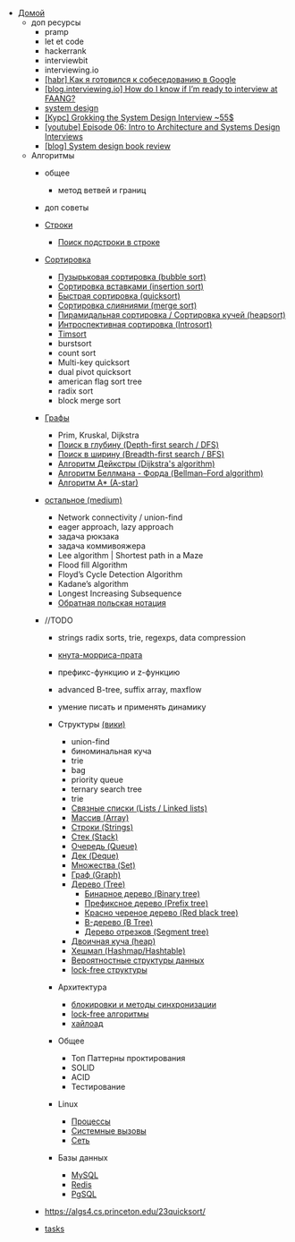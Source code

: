 - [Домой](/README.md)
  - доп ресурсы
    - pramp
    - let et code
    - hackerrank
    - interviewbit
    - interviewing.io
    - [[habr] Как я готовился к собеседованию в Google](https://habr.com/ru/company/skillfactory/blog/538536/)
    - [[blog.interviewing.io] How do I know if I’m ready to interview at FAANG?](https://blog.interviewing.io/how-do-i-know-if-im-ready-to-interview-at-faang/)
    - [system design](https://morioh.com/p/d92bef20b205)
    - [[Курс] Grokking the System Design Interview ~55$](https://www.educative.io/courses/grokking-the-system-design-interview)
    - [[youtube] Episode 06: Intro to Architecture and Systems Design Interviews](https://www.youtube.com/watch?v=ZgdS0EUmn70)
    - [[blog] System design book review](https://blog.pragmaticengineer.com/system-design-interview-an-insiders-guide-review/)
  - Алгоритмы
     - общее
         - метод ветвей и границ
         
    - доп советы
    - [Строки](strings.md)
        - [Поиск подстроки в строке](strings/search_substring.md)
    - [Сортировка](sort.md)
        - [Пузырьковая сортировка (bubble sort)](sort/bubble_sort.md)
        - [Сортировка вставками (insertion sort)](sort/insertion_sort.md)
        - [Быстрая сортировка (quicksort)](sort/quicksort.md)
        - [Сортировка слияниями (merge sort)](sort/merge_sort.md)
        - [Пирамидальная сортировка / Сортировка кучей (heapsort)](sort/heap_sort.md)
        - [Интроспективная сортировка (Introsort)](sort/introsort.md)
        - [Timsort](sort/timsort.md)
        - burstsort
        - count sort
        - Multi-key quicksort
        - dual pivot quicksort
        - american flag sort tree
        - radix sort
        - block merge sort
    - [Графы](graphs.md)
        - Prim, Kruskal, Dijkstra
        - [Поиск в глубину (Depth-first search / DFS)](graphs/DFS.md)
        - [Поиск в ширину (Breadth-first search / BFS)](graphs/BFS.md)
        - [Алгоритм Дейкстры (Dijkstra's algorithm)](graphs/dijkstra.md)
        - [Алгоритм Беллмана - Форда (Bellman–Ford algorithm)](graphs/bellman_ford.md)
        - [Алгоритм A* (A-star)](graphs/a_star.md)
    - [остальное (medium)](https://medium.com/techie-delight/top-algorithms-data-structures-concepts-every-computer-science-student-should-know-e0549c67b4ac)
        - Network connectivity / union-find
        - eager approach, lazy approach
        - задача рюкзака
        - задача коммивояжера
        - Lee algorithm | Shortest path in a Maze
        - Flood fill Algorithm
        - Floyd’s Cycle Detection Algorithm
        - Kadane’s algorithm
        - Longest Increasing Subsequence
        - [Обратная польская нотация](https://ru.wikipedia.org/wiki/%D0%9E%D0%B1%D1%80%D0%B0%D1%82%D0%BD%D0%B0%D1%8F_%D0%BF%D0%BE%D0%BB%D1%8C%D1%81%D0%BA%D0%B0%D1%8F_%D0%B7%D0%B0%D0%BF%D0%B8%D1%81%D1%8C)
    - //TODO
      - strings radix sorts, trie, regexps, data compression
      - [кнута-морриса-прата](https://en.wikipedia.org/wiki/Knuth%E2%80%93Morris%E2%80%93Pratt_algorithm)
      - префикс-функцию и z-функцию
      - advanced B-tree, suffix array, maxflow
      - умение писать и применять динамику
      - Структуры [(вики)](https://ru.wikipedia.org/wiki/%D0%9F%D1%80%D0%BE%D0%B5%D0%BA%D1%82:%D0%9C%D0%B0%D1%82%D0%B5%D0%BC%D0%B0%D1%82%D0%B8%D0%BA%D0%B0/%D0%A1%D0%BF%D0%B8%D1%81%D0%BA%D0%B8/%D0%A1%D0%BF%D0%B8%D1%81%D0%BE%D0%BA_%D1%81%D1%82%D1%80%D1%83%D0%BA%D1%82%D1%83%D1%80_%D0%B4%D0%B0%D0%BD%D0%BD%D1%8B%D1%85)
        - union-find
        - биноминальная куча
        - trie
        - bag
        - priority queue
        - ternary search tree
        - trie
        - [Связные списки (Lists / Linked lists)](README.md)
        - [Массив (Array)](README.md)
        - [Строки (Strings)](README.md)
        - [Стек (Stack)](README.md)
        - [Очередь (Queue)](README.md)
        - [Дек (Deque)](README.md)
        - [Множества (Set)](README.md)
        - [Граф (Graph)](README.md)
        - [Дерево (Tree)](README.md)
            - [Бинарное дерево (Binary tree)](README.md)
            - [Префиксное дерево (Prefix tree)](README.md)
            - [Красно череное дерево (Red black tree)](README.md)
            - [B-дерево (B Tree)](README.md)
            - [Дерево отрезков (Segment tree)](https://ru.wikipedia.org/wiki/%D0%94%D0%B5%D1%80%D0%B5%D0%B2%D0%BE_%D0%BE%D1%82%D1%80%D0%B5%D0%B7%D0%BA%D0%BE%D0%B2)
        - [Двоичная куча (heap)](README.md)
        - [Хешмап (Hashmap/Hashtable)](README.md)
        - [Вероятностные структуры данных](README.md)
        - [lock-free структуры](README.md)

      - Архитектура
        - [блокировки и методы синхронизации](README.md)
        - [lock-free алгоритмы](README.md)
        - [хайлоад](README.md)

      - Общее
        - Топ Паттерны проктирования
        - SOLID
        - ACID
        - Тестирование

      - Linux
    
        - [Процессы](README.md)
        - [Системные вызовы](README.md)
        - [Сеть](README.md)

      - Базы данных

        - [MySQL](README.md)
        - [Redis](README.md)
        - [PgSQL](README.md)
    
    - https://algs4.cs.princeton.edu/23quicksort/
    - [tasks](https://www.algoexpert.io/questions?r=ads&gclid=Cj0KCQiA6Or_BRC_ARIsAPzuer9uGarGHwAFnttKzD08eyK8k6G-bv9y-PnGDs-o07kcsLo_NWuFK_4aAttcEALw_wcB)